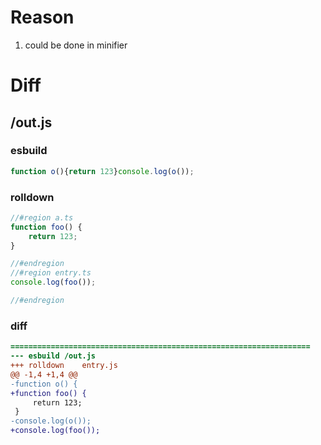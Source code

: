 # Reason
1. could be done in minifier
# Diff
## /out.js
### esbuild
```js
function o(){return 123}console.log(o());
```
### rolldown
```js
//#region a.ts
function foo() {
	return 123;
}

//#endregion
//#region entry.ts
console.log(foo());

//#endregion
```
### diff
```diff
===================================================================
--- esbuild	/out.js
+++ rolldown	entry.js
@@ -1,4 +1,4 @@
-function o() {
+function foo() {
     return 123;
 }
-console.log(o());
+console.log(foo());

```